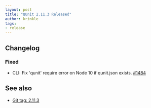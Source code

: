 ```yaml
---
layout: post
title: "QUnit 2.11.3 Released"
author: krinkle
tags:
- release
---
```


## Changelog

### Fixed

* CLI: Fix 'qunit' require error on Node 10 if qunit.json exists. [#1484](https://github.com/qunitjs/qunit/issues/1484)

## See also

* [Git tag: 2.11.3](https://github.com/qunitjs/qunit/releases/tag/2.11.3)
